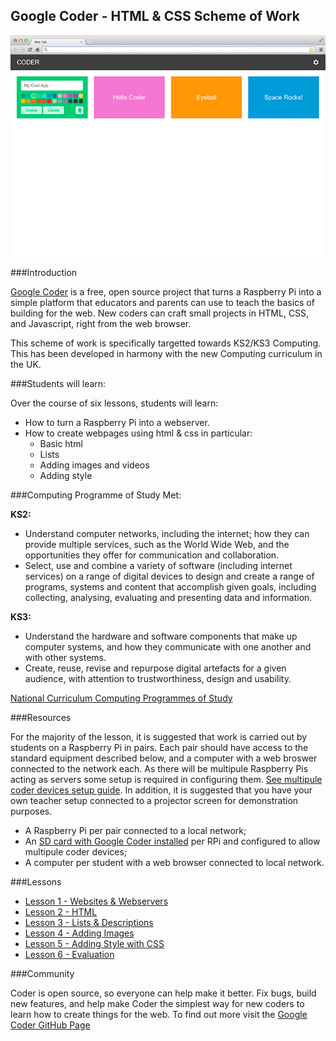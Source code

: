 ## Google Coder - HTML & CSS Scheme of Work

[![IMAGE ALT TEXT HERE](coder.png)](https://www.youtube.com/watch?v=wH24YwdayFg)


###Introduction

[Google Coder](http://googlecreativelab.github.io/coder/) is a free, open source project that turns a Raspberry Pi into a simple platform that educators and parents can use to teach the basics of building for the web. New coders can craft small projects in HTML, CSS, and Javascript, right from the web browser.

This scheme of work is specifically targetted towards KS2/KS3 Computing. This has been developed in harmony with the new Computing curriculum in the UK. 

###Students will learn:

Over the course of six lessons, students will learn:

- How to turn a Raspberry Pi into a webserver.
- How to create webpages using html & css in particular:
	- Basic html
	- Lists
	- Adding images and videos
	- Adding style
	

###Computing Programme of Study Met:

**KS2:**

- Understand computer networks, including the internet; how they can provide multiple services, such as the World Wide Web, and the opportunities they offer for communication and collaboration.
- Select, use and combine a variety of software (including internet services) on a range of digital devices to design and create a range of programs, systems and content that accomplish given goals, including collecting, analysing, evaluating and presenting data and information.

**KS3:**

- Understand the hardware and software components that make up computer systems, and how they communicate with one another and with other systems.
- Create, reuse, revise and repurpose digital artefacts for a given audience, with attention to trustworthiness, design and usability.

[National Curriculum Computing Programmes of Study](https://www.gov.uk/government/publications/national-curriculum-in-england-computing-programmes-of-study/national-curriculum-in-england-computing-programmes-of-study#key-stage-3)

###Resources

For the majority of the lesson, it is suggested that work is carried out by students on a Raspberry Pi in pairs. Each pair should have access to the standard equipment described below, and a computer with a web broswer connected to the network each. As there will be multipule Raspberry Pis acting as servers some setup is required in configuring them. [See multipule coder devices setup guide](https://github.com/googlecreativelab/coder/wiki/Using-Multiple-Coder-Devices-(Lab-Setup)). In addition, it is suggested that you have your own teacher setup connected to a projector screen for demonstration purposes.

- A Raspberry Pi per pair connected to a local network;
- An [SD card with Google Coder installed](http://googlecreativelab.github.io/coder/) per RPi and configured to allow multipule coder devices; 
- A computer per student with a web browser connected to local network.


###Lessons

- [Lesson 1 - Websites & Webservers](/Lesson-1/lesson-plan-1.md)
- [Lesson 2 - HTML](/Lesson-2/lesson-plan-2.md)
- [Lesson 3 - Lists & Descriptions](/Lesson-3/lesson-plan-3.md)
- [Lesson 4 - Adding Images](/Lesson-4/lesson-plan-4.md)
- [Lesson 5 - Adding Style with CSS](/Lesson-5/lesson-plan-5.md)
- [Lesson 6 - Evaluation](/Lesson-6/lesson-plan-6.md)

###Community

Coder is open source, so everyone can help make it better. Fix bugs, build new features, and help make Coder the simplest way for new coders to learn how to create things for the web. To find out more visit the [Google Coder GitHub Page](https://github.com/googlecreativelab/coder/)
